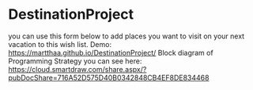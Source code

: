 # DestinationProject

you can use this form below to add places you want to visit on your next vacation to this wish list. Demo: https://martthaa.github.io/DestinationProject/
Block diagram of Programming Strategy you can see here: https://cloud.smartdraw.com/share.aspx/?pubDocShare=716A52D575D40B0342848CB4EF8DE834468
